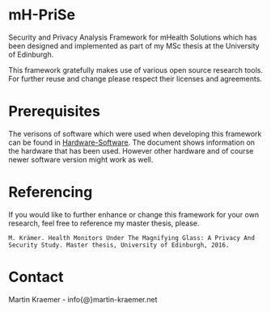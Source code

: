 # mH-PriSe
Security and Privacy Analysis Framework for mHealth Solutions which has been designed and implemented as part of my MSc thesis at the University of Edinburgh.

This framework gratefully makes use of various open source research tools. For further reuse and change please respect their licenses and agreements.

# Prerequisites
The verisons of software which were used when developing this framework can be found in [Hardware-Software](doc/hardware-software.pdf). The document shows information on the hardware that has been used. However other hardware and of course newer software version might work as well.

# Referencing
If you would like to further enhance or change this framework for your own research, feel free to reference my master thesis, please.

	M. Krämer. Health Monitors Under The Magnifying Glass: A Privacy And Security Study. Master thesis, University of Edinburgh, 2016.
	
# Contact
Martin Kraemer - info{@}martin-kraemer.net